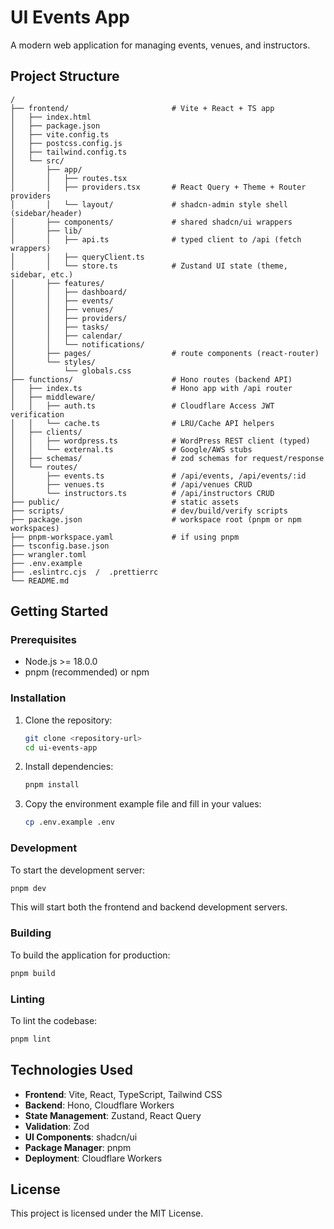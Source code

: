 # UI Events App

A modern web application for managing events, venues, and instructors.

## Project Structure

```
/
├── frontend/                       # Vite + React + TS app
│   ├── index.html
│   ├── package.json
│   ├── vite.config.ts
│   ├── postcss.config.js
│   ├── tailwind.config.ts
│   └── src/
│       ├── app/
│       │   ├── routes.tsx
│       │   ├── providers.tsx       # React Query + Theme + Router providers
│       │   └── layout/             # shadcn-admin style shell (sidebar/header)
│       ├── components/             # shared shadcn/ui wrappers
│       ├── lib/
│       │   ├── api.ts              # typed client to /api (fetch wrappers)
│       │   ├── queryClient.ts
│       │   └── store.ts            # Zustand UI state (theme, sidebar, etc.)
│       ├── features/
│       │   ├── dashboard/
│       │   ├── events/
│       │   ├── venues/
│       │   ├── providers/
│       │   ├── tasks/
│       │   ├── calendar/
│       │   └── notifications/
│       ├── pages/                  # route components (react-router)
│       └── styles/
│           └── globals.css
├── functions/                      # Hono routes (backend API)
│   ├── index.ts                    # Hono app with /api router
│   ├── middleware/
│   │   ├── auth.ts                 # Cloudflare Access JWT verification
│   │   └── cache.ts                # LRU/Cache API helpers
│   ├── clients/
│   │   ├── wordpress.ts            # WordPress REST client (typed)
│   │   └── external.ts             # Google/AWS stubs
│   ├── schemas/                    # zod schemas for request/response
│   └── routes/
│       ├── events.ts               # /api/events, /api/events/:id
│       ├── venues.ts               # /api/venues CRUD
│       └── instructors.ts          # /api/instructors CRUD
├── public/                         # static assets
├── scripts/                        # dev/build/verify scripts
├── package.json                    # workspace root (pnpm or npm workspaces)
├── pnpm-workspace.yaml             # if using pnpm
├── tsconfig.base.json
├── wrangler.toml
├── .env.example
├── .eslintrc.cjs  /  .prettierrc
└── README.md
```

## Getting Started

### Prerequisites

- Node.js >= 18.0.0
- pnpm (recommended) or npm

### Installation

1. Clone the repository:
   ```bash
   git clone <repository-url>
   cd ui-events-app
   ```

2. Install dependencies:
   ```bash
   pnpm install
   ```

3. Copy the environment example file and fill in your values:
   ```bash
   cp .env.example .env
   ```

### Development

To start the development server:

```bash
pnpm dev
```

This will start both the frontend and backend development servers.

### Building

To build the application for production:

```bash
pnpm build
```

### Linting

To lint the codebase:

```bash
pnpm lint
```

## Technologies Used

- **Frontend**: Vite, React, TypeScript, Tailwind CSS
- **Backend**: Hono, Cloudflare Workers
- **State Management**: Zustand, React Query
- **Validation**: Zod
- **UI Components**: shadcn/ui
- **Package Manager**: pnpm
- **Deployment**: Cloudflare Workers

## License

This project is licensed under the MIT License.
